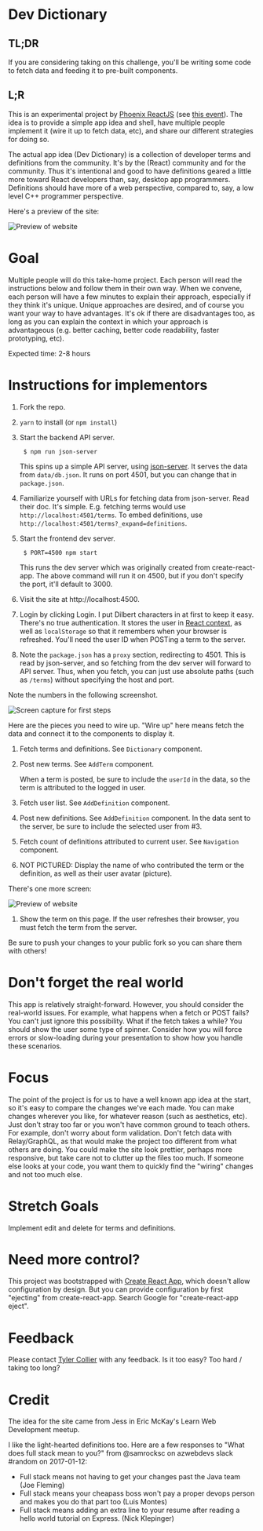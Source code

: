 # Dev Dictionary

## TL;DR

If you are considering taking on this challenge, you'll be writing some code to fetch data and feeding it to pre-built components.

## L;R

This is an experimental project by [Phoenix ReactJS](https://www.meetup.com/Phoenix-ReactJS) (see [this event](https://www.meetup.com/Phoenix-ReactJS/events/237844776/)). The idea is to provide a simple app idea and shell, have multiple people implement it (wire it up to fetch data, etc), and share our different strategies for doing so.

The actual app idea (Dev Dictionary) is a collection of developer terms and definitions from the community. It's by the (React) community and for the community. Thus it's intentional and good to have definitions geared a little more toward React developers than, say, desktop app programmers. Definitions should have more of a web perspective, compared to, say, a low level C++ programmer perspective.

Here's a preview of the site:

![Preview of website](https://s3.amazonaws.com/tylercollier.com/images/Selection_238.png)

# Goal

Multiple people will do this take-home project. Each person will read the instructions below and follow them in their own way. When we convene, each person will have a few minutes to explain their approach, especially if they think it's unique. Unique approaches are desired, and of course you want your way to have advantages. It's ok if there are disadvantages too, as long as you can explain the context in which your approach is advantageous (e.g. better caching, better code readability, faster prototyping, etc).

Expected time: 2-8 hours

# Instructions for implementors

1. Fork the repo.
1. `yarn` to install (or `npm install`)
1. Start the backend API server.

        $ npm run json-server

    This spins up a simple API server, using [json-server](https://github.com/typicode/json-server). It serves the data from `data/db.json`. It runs on port 4501, but you can change that in `package.json`.

1. Familiarize yourself with URLs for fetching data from json-server. Read their doc. It's simple. E.g. fetching terms would use `http://localhost:4501/terms`. To embed definitions, use `http://localhost:4501/terms?_expand=definitions`.
1. Start the frontend dev server.

        $ PORT=4500 npm start

    This runs the dev server which was originally created from create-react-app. The above command will run it on 4500, but if you don't specify the port, it'll default to 3000.

1. Visit the site at http://localhost:4500.
1. Login by clicking Login. I put Dilbert characters in at first to keep it easy. There's no true authentication. It stores the user in [React context](https://facebook.github.io/react/docs/context.html), as well as `localStorage` so that it remembers when your browser is refreshed. You'll need the user ID when POSTing a term to the server.
1. Note the `package.json` has a `proxy` section, redirecting to 4501. This is read by json-server, and so fetching from the dev server will forward to API server. Thus, when you fetch, you can just use absolute paths (such as `/terms`) without specifying the host and port.

Note the numbers in the following screenshot.

![Screen capture for first steps](https://s3.amazonaws.com/tylercollier.com/images/Selection_237.png)

Here are the pieces you need to wire up. "Wire up" here means fetch the data and connect it to the components to display it.

1. Fetch terms and definitions. See `Dictionary` component.
1. Post new terms. See `AddTerm` component.

    When a term is posted, be sure to include the `userId` in the data, so the term is attributed to the logged in user.

1. Fetch user list. See `AddDefinition` component.
1. Post new definitions. See `AddDefinition` component. In the data sent to the server, be sure to include the selected user from #3.
1. Fetch count of definitions attributed to current user. See `Navigation` component.
1. NOT PICTURED: Display the name of who contributed the term or the definition, as well as their user avatar (picture).

There's one more screen:

![Preview of website](https://s3.amazonaws.com/tylercollier.com/images/Selection_239.png)

1. Show the term on this page. If the user refreshes their browser, you must fetch the term from the server.

Be sure to push your changes to your public fork so you can share them with others!

# Don't forget the real world

This app is relatively straight-forward. However, you should consider the real-world issues. For example, what happens when a fetch or POST fails? You can't just ignore this possibility. What if the fetch takes a while? You should show the user some type of spinner. Consider how you will force errors or slow-loading during your presentation to show how you handle these scenarios.

# Focus

The point of the project is for us to have a well known app idea at the start, so it's easy to compare the changes we've each made. You can make changes wherever you like, for whatever reason (such as aesthetics, etc). Just don't stray too far or you won't have common ground to teach others. For example, don't worry about form validation. Don't fetch data with Relay/GraphQL, as that would make the project too different from what others are doing. You could make the site look prettier, perhaps more responsive, but take care not to clutter up the files too much. If someone else looks at your code, you want them to quickly find the "wiring" changes and not too much else.

# Stretch Goals

Implement edit and delete for terms and definitions.

# Need more control?

This project was bootstrapped with [Create React App](https://github.com/facebookincubator/create-react-app), which doesn't allow configuration by design. But you can provide configuration by first "ejecting" from create-react-app. Search Google for "create-react-app eject".

# Feedback

Please contact [Tyler Collier](https://github.com/tylercollier) with any feedback. Is it too easy? Too hard / taking too long?

# Credit

The idea for the site came from Jess in Eric McKay's Learn Web Development meetup.

I like the light-hearted definitions too. Here are a few responses to "What does full stack mean to you?" from @samrocksc on azwebdevs slack #random on 2017-01-12:
- Full stack means not having to get your changes past the Java team (Joe Fleming)
- Full stack means your cheapass boss won't pay a proper devops person and makes you do that part too (Luis Montes)
- Full stack means adding an extra line to your resume after reading a hello world tutorial on Express. (Nick Klepinger)
